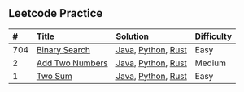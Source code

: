 #

## Leetcode Practice

| #    | Title | Solution | Difficulty |
| :--- | :---  | :---     | :---       |
| 704 | [Binary Search](https://leetcode.cn/problems/binary-search/) | [Java](https://github.com/aold619/leetcode/blob/main/java/src/main/java/algrithm/BinarySearch.java), [Python](https://github.com/aold619/leetcode/blob/main/python/src/binary_search.py), [Rust](https://github.com/aold619/leetcode/blob/main/rust/src/algrithm/binary_search.rs) | Easy |
| 2 | [Add Two Numbers](https://leetcode.cn/problems/add-two-numbers/) | [Java](https://github.com/aold619/leetcode/blob/main/java/src/main/java/algrithm/AddTwoNumbers.java), [Python](https://github.com/aold619/leetcode/blob/main/python/src/add_two_nums.py), [Rust](https://github.com/aold619/leetcode/blob/main/rust/src/algrithm/add_two_numbers.rs) | Medium |
| 1 | [Two Sum](https://leetcode.cn/problems/two-sum/) | [Java](https://github.com/aold619/leetcode/blob/main/java/src/main/java/algrithm/TwoSum.java), [Python](https://github.com/aold619/leetcode/blob/main/python/src/two_sum.py), [Rust](https://github.com/aold619/leetcode/blob/main/rust/src/algrithm/two_sum.rs) | Easy |
